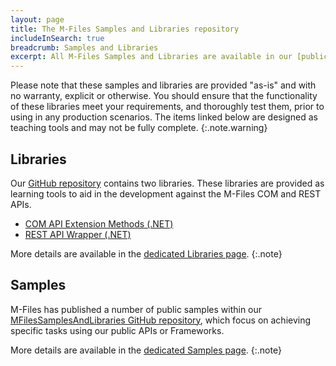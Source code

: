 ```yaml
---
layout: page
title: The M-Files Samples and Libraries repository
includeInSearch: true
breadcrumb: Samples and Libraries
excerpt: All M-Files Samples and Libraries are available in our [public GitHub repositories](https://github.com/m-files/MFilesSamplesAndLibraries/).  Further samples and libraries will be added in response to partner feedback.
---
```


Please note that these samples and libraries are provided "as-is" and with no warranty, explicit or otherwise. You should ensure that the functionality of these libraries meet your requirements, and thoroughly test them, prior to using in any production scenarios.  The items linked below are designed as teaching tools and may not be fully complete.
{:.note.warning}

## Libraries

Our [GitHub repository](https://github.com/m-files/MFilesSamplesAndLibraries/) contains two libraries.  These libraries are provided as learning tools to aid in the development against the M-Files COM and REST APIs.

* [COM API Extension Methods (.NET)](Libraries/COM-API/#com-api-extension-methods-net)
* [REST API Wrapper (.NET)](Libraries/REST-API/#rest-api-wrapper-net)

More details are available in the [dedicated Libraries page](Libraries/).
{:.note}

## Samples

M-Files has published a number of public samples within our [MFilesSamplesAndLibraries GitHub repository](https://github.com/M-Files/MFilesSamplesAndLibraries/tree/master/Samples#readme), which focus on achieving specific tasks using our public APIs or Frameworks.

More details are available in the <a href="Samples">dedicated Samples page</a>.
{:.note}
